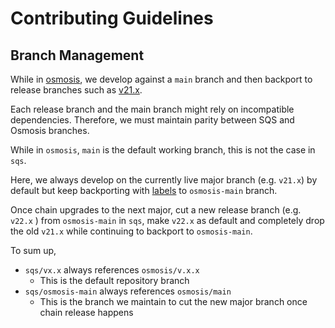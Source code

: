 # Contributing Guidelines

## Branch Management

While in [osmosis](https://github.com/osmosis-labs/osmosis), we develop against a `main` branch and then backport to release branches such as [v21.x](https://github.com/osmosis-labs/osmosis/tree/v21.x).

Each release branch and the main branch might rely on incompatible dependencies.
Therefore, we must maintain parity between SQS and Osmosis branches.

While in `osmosis`, `main` is the default working branch, this is not the case in `sqs`.

Here, we always develop on the currently live major branch (e.g. `v21.x`) by default but keep backporting with [labels](https://github.com/osmosis-labs/sqs/tree/osmosis-main/.github/mergify.yml) to `osmosis-main` branch. 

Once chain upgrades to the next major, cut a new release branch (e.g. `v22.x` ) from `osmosis-main` in `sqs`,
make `v22.x` as default and completely drop the old `v21.x` while continuing to backport to `osmosis-main`.

To sum up,
- `sqs/vx.x` always references `osmosis/v.x.x`
   * This is the default repository branch
- `sqs/osmosis-main` always references `osmosis/main`
   * This is the branch we maintain to cut the new major branch once chain release happens
